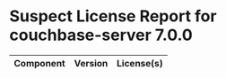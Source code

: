 
Suspect License Report for couchbase-server 7.0.0
=================================================

|Component|Version|License(s)|
| :--- | :--- | :--- |
